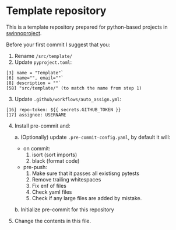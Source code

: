 # Template repository

This is a template repository prepared for python-based projects in
[swinnoproject](https://github.com/swinnoproject).

Before your first commit I suggest that you:

1. Rename `/src/template/ `
2. Update `pyproject.toml`:

```
[3] name = "Template"`
[6] name="", email=""`
[8] description = ""`
[58] "src/template/" (to match the name from step 1)
```
3. Update `.github/workflows/auto_assign.yml`:
```
[16] repo-token: ${{ secrets.GITHUB_TOKEN }}
[17] assignee: USERNAME
```

4. Install pre-commit and:

   a. (Optionally) update `.pre-commit-config.yaml`, by default it will:
    - on commit:
        1. isort (sort imports)
        2. black (format code)
    - pre-push:
        1. Make sure that it passes all existisng pytests
        2. Remove trailing whitespaces
        3. Fix enf of files
        4. Check yaml files
        5. Check if any large files are added  by mistake.

    b. Initialize pre-commit for this repository

5. Change the contents in this file.
